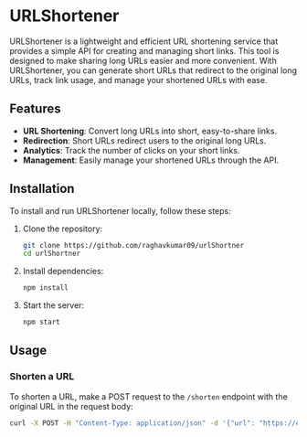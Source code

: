 # URLShortener

URLShortener is a lightweight and efficient URL shortening service that provides a simple API for creating and managing short links. This tool is designed to make sharing long URLs easier and more convenient. With URLShortener, you can generate short URLs that redirect to the original long URLs, track link usage, and manage your shortened URLs with ease.

## Features

- **URL Shortening**: Convert long URLs into short, easy-to-share links.
- **Redirection**: Short URLs redirect users to the original long URLs.
- **Analytics**: Track the number of clicks on your short links.
- **Management**: Easily manage your shortened URLs through the API.

## Installation

To install and run URLShortener locally, follow these steps:

1. Clone the repository:
    ```sh
    git clone https://github.com/raghavkumar09/urlShortner
    cd urlShortner
    ```

2. Install dependencies:
    ```sh
    npm install
    ```

3. Start the server:
    ```sh
    npm start
    ```

## Usage

### Shorten a URL

To shorten a URL, make a POST request to the `/shorten` endpoint with the original URL in the request body:

```sh
curl -X POST -H "Content-Type: application/json" -d '{"url": "https://example.com/very/long/url"}' http://localhost:3000/shorten
